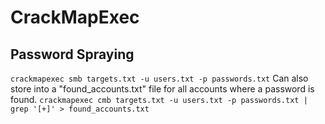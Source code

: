 # CrackMapExec

## Password Spraying

`crackmapexec smb targets.txt -u users.txt -p passwords.txt`
Can also store into a "found_accounts.txt" file for all accounts where a password is found.
`crackmapexec cmb targets.txt -u users.txt -p passwords.txt | grep '[+]' > found_accounts.txt`

